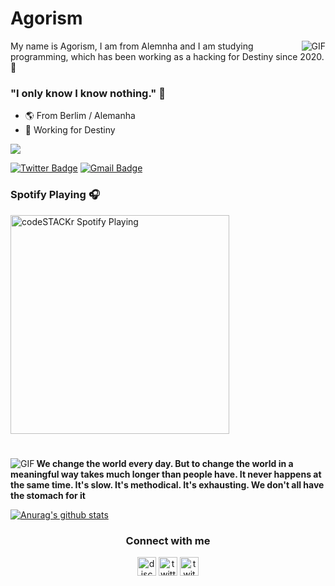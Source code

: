 #                                                          **Agorism**

<img align="right" alt="GIF" src="https://cdn.discordapp.com/attachments/784644417378058340/785030740130922506/albert.gif"/>

My name is Agorism, I am from Alemnha and I am studying programming, which has been working as a hacking for Destiny since 2020. 📝

### "I only know I know nothing." 🧠

- 🌎 From Berlim / Alemanha
- 🧪 Working for Destiny

![](https://komarev.com/ghpvc/?username=systemfrozen&color=000000)

[![Twitter Badge](https://img.shields.io/badge/-@Ag0rism-2ccce9?style=flat-square&labelColor=2ccce9&logo=twitter&logoColor=white&link=https://twitter.com/Ag0rism)](https://twitter.com/Ag0rism) 
[![Gmail Badge](https://img.shields.io/badge/-educadofofo@gmail.com-2ccce9?style=flat-square&logo=Gmail&logoColor=white&link=mailto:educadofofo@gmail.com)](mailto:educadofofo@gmail.com)

### Spotify Playing 🎧
[<img src="https://now-playing-codeSTACKr.vercel.app/api/spotify-playing" alt="codeSTACKr Spotify Playing" width="350" />](https://open.spotify.com/user/hlc86ji4b3bagl03vukkey7nu)

#

<img align="left" alt="GIF" src="https://cdn.discordapp.com/attachments/784644417378058340/784871138521514027/systemsfrozenreadme.gif" />


**We change the world every day. But to change the world in a meaningful way takes much longer than people have. It never happens at the same time. It's slow. It's methodical. It's exhausting. We don't all have the stomach for it**


[![Anurag's github stats](https://github-readme-stats.vercel.app/api?username=Agorism)](https://github.com/anuraghazra/github-readme-stats)


<h3 align="center">Connect with me</h3>
<p align="center">
<a href="/" target="blank"><img align="center" src="https://simpleicons.org/icons/discord.svg" alt="discord" height="30" width="30"/></a>
<a href="https://twitter.com/systemfrozen" target="blank"><img align="center" src="https://simpleicons.org/icons/twitter.svg" alt="twitter" height="30" width="30"/></a>
<a href="https://twitch.tv/seshpsyc" target="blank"><img align="center" src="https://simpleicons.org/icons/twitch.svg" alt="twitch" height="30" width="30"/></a>
</p>
 
<!--
**SystemsFrozen/SystemsFrozen** is a ✨ _special_ ✨ repository because its `README.md` (this file) appears on your GitHub profile.


<!--
**Agorism/Agorism** is a ✨ _special_ ✨ repository because its `README.md` (this file) appears on your GitHub profile.
-->
